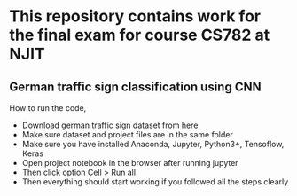 <h1>This repository contains work for the final exam for course CS782 at NJIT</h1>
<h2>German traffic sign classification using CNN</h2>

How to run the code,

<ul>
<li>Download german traffic sign dataset from <a href="http://benchmark.ini.rub.de/?section=gtsrb&subsection=dataset">here</a></li>
<li>Make sure dataset and project files are in the same folder</li>
<li>Make sure you have installed Anaconda, Jupyter, Python3+, Tensoflow, Keras</li>
<li>Open project notebook in the browser after running jupyter</li>
<li>Then click option Cell > Run all</li>
<li>Then everything should start working if you followed all the steps clearly</li>
</ul>
